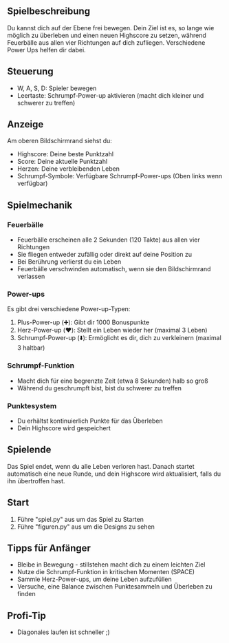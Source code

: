 ## Spielbeschreibung

Du kannst dich auf der Ebene frei bewegen. Dein Ziel ist es, so lange wie möglich zu überleben und einen neuen Highscore zu setzen, 
während Feuerbälle aus allen vier Richtungen auf dich zufliegen. Verschiedene Power Ups helfen dir dabei.

## Steuerung

- W, A, S, D: Spieler bewegen 
- Leertaste: Schrumpf-Power-up aktivieren (macht dich kleiner und schwerer zu treffen)

## Anzeige

Am oberen Bildschirmrand siehst du:
- Highscore: Deine beste Punktzahl
- Score: Deine aktuelle Punktzahl
- Herzen: Deine verbleibenden Leben
- Schrumpf-Symbole: Verfügbare Schrumpf-Power-ups (Oben links wenn verfügbar)

## Spielmechanik

### Feuerbälle
- Feuerbälle erscheinen alle 2 Sekunden (120 Takte) aus allen vier Richtungen
- Sie fliegen entweder zufällig oder direkt auf deine Position zu
- Bei Berührung verlierst du ein Leben
- Feuerbälle verschwinden automatisch, wenn sie den Bildschirmrand verlassen

### Power-ups
Es gibt drei verschiedene Power-up-Typen:

1. Plus-Power-up (➕): Gibt dir 1000 Bonuspunkte
2. Herz-Power-up (❤️): Stellt ein Leben wieder her (maximal 3 Leben)
3. Schrumpf-Power-up (⬇️): Ermöglicht es dir, dich zu verkleinern (maximal 3 haltbar)

### Schrumpf-Funktion
- Macht dich für eine begrenzte Zeit (etwa 8 Sekunden) halb so groß
- Während du geschrumpft bist, bist du schwerer zu treffen

### Punktesystem
- Du erhältst kontinuierlich Punkte für das Überleben
- Dein Highscore wird gespeichert


## Spielende

Das Spiel endet, wenn du alle Leben verloren hast. 
Danach startet automatisch eine neue Runde, und dein Highscore wird aktualisiert, falls du ihn übertroffen hast.

## Start
1. Führe "spiel.py" aus um das Spiel zu Starten
2. Führe "figuren.py" aus um die Designs zu sehen

## Tipps für Anfänger

- Bleibe in Bewegung - stillstehen macht dich zu einem leichten Ziel
- Nutze die Schrumpf-Funktion in kritischen Momenten (SPACE)
- Sammle Herz-Power-ups, um deine Leben aufzufüllen
- Versuche, eine Balance zwischen Punktesammeln und Überleben zu finden

## Profi-Tip
- Diagonales laufen ist schneller ;)
